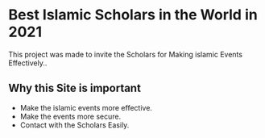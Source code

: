 # Best Islamic Scholars in the World in 2021

This project was made to invite the Scholars for Making islamic Events Effectively..

## Why this Site is important

* Make the islamic events more effective.
* Make the events more secure.
* Contact with the Scholars Easily.